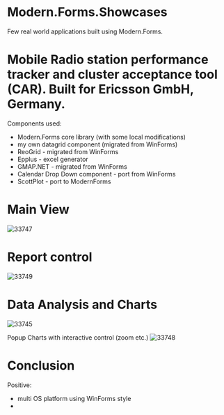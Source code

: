 # Modern.Forms.Showcases
Few real world applications built using Modern.Forms.

# Mobile Radio station performance tracker and cluster acceptance tool (CAR). Built for Ericsson GmbH, Germany.
Components used: 
- Modern.Forms core library (with some local modifications)
- my own datagrid component (migrated from WinForms)
- ReoGrid - migrated from WinForms
- Epplus - excel generator
- GMAP.NET - migrated from WinForms
- Calendar Drop Down component - port from WinForms
- ScottPlot - port to ModernForms

# Main View
![33747](https://github.com/dax-leo/Modern.Forms.Showcases/assets/70173560/fc02b8d5-f969-4e96-8f7a-a333e4f85a50)

# Report control
![33749](https://github.com/dax-leo/Modern.Forms.Showcases/assets/70173560/bfe7491f-c30e-435e-9ca1-c5987cec8dae)

# Data Analysis and Charts
![33745](https://github.com/dax-leo/Modern.Forms.Showcases/assets/70173560/ca87e24e-0f7e-4183-9345-ad58f2b214f6)

Popup Charts with interactive control (zoom etc.)
![33748](https://github.com/dax-leo/Modern.Forms.Showcases/assets/70173560/0e46fd80-8613-44d4-9b79-31fbad4f7383)

# Conclusion

Positive:
- multi OS platform using WinForms style
- 
